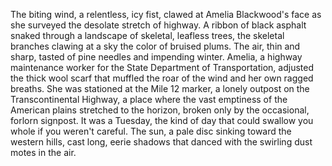 The biting wind, a relentless, icy fist, clawed at Amelia Blackwood's face as she surveyed the desolate stretch of highway.  A ribbon of black asphalt snaked through a landscape of skeletal, leafless trees, the skeletal branches clawing at a sky the color of bruised plums.  The air, thin and sharp, tasted of pine needles and impending winter.  Amelia, a highway maintenance worker for the State Department of Transportation, adjusted the thick wool scarf that muffled the roar of the wind and her own ragged breaths.  She was stationed at the Mile 12 marker, a lonely outpost on the Transcontinental Highway, a place where the vast emptiness of the American plains stretched to the horizon, broken only by the occasional, forlorn signpost.  It was a Tuesday, the kind of day that could swallow you whole if you weren't careful.  The sun, a pale disc sinking toward the western hills, cast long, eerie shadows that danced with the swirling dust motes in the air.
